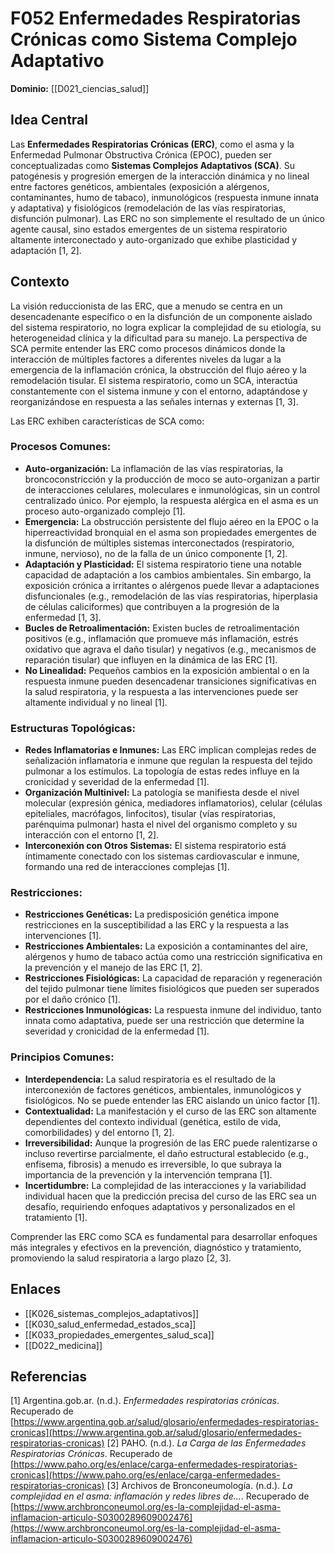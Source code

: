 # F052 Enfermedades Respiratorias Crónicas como Sistema Complejo Adaptativo

**Dominio:** [[D021_ciencias_salud]]

## Idea Central

Las **Enfermedades Respiratorias Crónicas (ERC)**, como el asma y la Enfermedad Pulmonar Obstructiva Crónica (EPOC), pueden ser conceptualizadas como **Sistemas Complejos Adaptativos (SCA)**. Su patogénesis y progresión emergen de la interacción dinámica y no lineal entre factores genéticos, ambientales (exposición a alérgenos, contaminantes, humo de tabaco), inmunológicos (respuesta inmune innata y adaptativa) y fisiológicos (remodelación de las vías respiratorias, disfunción pulmonar). Las ERC no son simplemente el resultado de un único agente causal, sino estados emergentes de un sistema respiratorio altamente interconectado y auto-organizado que exhibe plasticidad y adaptación [1, 2].

## Contexto

La visión reduccionista de las ERC, que a menudo se centra en un desencadenante específico o en la disfunción de un componente aislado del sistema respiratorio, no logra explicar la complejidad de su etiología, su heterogeneidad clínica y la dificultad para su manejo. La perspectiva de SCA permite entender las ERC como procesos dinámicos donde la interacción de múltiples factores a diferentes niveles da lugar a la emergencia de la inflamación crónica, la obstrucción del flujo aéreo y la remodelación tisular. El sistema respiratorio, como un SCA, interactúa constantemente con el sistema inmune y con el entorno, adaptándose y reorganizándose en respuesta a las señales internas y externas [1, 3].

Las ERC exhiben características de SCA como:

### Procesos Comunes:

*   **Auto-organización:** La inflamación de las vías respiratorias, la broncoconstricción y la producción de moco se auto-organizan a partir de interacciones celulares, moleculares e inmunológicas, sin un control centralizado único. Por ejemplo, la respuesta alérgica en el asma es un proceso auto-organizado complejo [1].
*   **Emergencia:** La obstrucción persistente del flujo aéreo en la EPOC o la hiperreactividad bronquial en el asma son propiedades emergentes de la disfunción de múltiples sistemas interconectados (respiratorio, inmune, nervioso), no de la falla de un único componente [1, 2].
*   **Adaptación y Plasticidad:** El sistema respiratorio tiene una notable capacidad de adaptación a los cambios ambientales. Sin embargo, la exposición crónica a irritantes o alérgenos puede llevar a adaptaciones disfuncionales (e.g., remodelación de las vías respiratorias, hiperplasia de células caliciformes) que contribuyen a la progresión de la enfermedad [1, 3].
*   **Bucles de Retroalimentación:** Existen bucles de retroalimentación positivos (e.g., inflamación que promueve más inflamación, estrés oxidativo que agrava el daño tisular) y negativos (e.g., mecanismos de reparación tisular) que influyen en la dinámica de las ERC [1].
*   **No Linealidad:** Pequeños cambios en la exposición ambiental o en la respuesta inmune pueden desencadenar transiciones significativas en la salud respiratoria, y la respuesta a las intervenciones puede ser altamente individual y no lineal [1].

### Estructuras Topológicas:

*   **Redes Inflamatorias e Inmunes:** Las ERC implican complejas redes de señalización inflamatoria e inmune que regulan la respuesta del tejido pulmonar a los estímulos. La topología de estas redes influye en la cronicidad y severidad de la enfermedad [1].
*   **Organización Multinivel:** La patología se manifiesta desde el nivel molecular (expresión génica, mediadores inflamatorios), celular (células epiteliales, macrófagos, linfocitos), tisular (vías respiratorias, parénquima pulmonar) hasta el nivel del organismo completo y su interacción con el entorno [1, 2].
*   **Interconexión con Otros Sistemas:** El sistema respiratorio está íntimamente conectado con los sistemas cardiovascular e inmune, formando una red de interacciones complejas [1].

### Restricciones:

*   **Restricciones Genéticas:** La predisposición genética impone restricciones en la susceptibilidad a las ERC y la respuesta a las intervenciones [1].
*   **Restricciones Ambientales:** La exposición a contaminantes del aire, alérgenos y humo de tabaco actúa como una restricción significativa en la prevención y el manejo de las ERC [1, 2].
*   **Restricciones Fisiológicas:** La capacidad de reparación y regeneración del tejido pulmonar tiene límites fisiológicos que pueden ser superados por el daño crónico [1].
*   **Restricciones Inmunológicas:** La respuesta inmune del individuo, tanto innata como adaptativa, puede ser una restricción que determine la severidad y cronicidad de la enfermedad [1].

### Principios Comunes:

*   **Interdependencia:** La salud respiratoria es el resultado de la interconexión de factores genéticos, ambientales, inmunológicos y fisiológicos. No se puede entender las ERC aislando un único factor [1].
*   **Contextualidad:** La manifestación y el curso de las ERC son altamente dependientes del contexto individual (genética, estilo de vida, comorbilidades) y del entorno [1, 2].
*   **Irreversibilidad:** Aunque la progresión de las ERC puede ralentizarse o incluso revertirse parcialmente, el daño estructural establecido (e.g., enfisema, fibrosis) a menudo es irreversible, lo que subraya la importancia de la prevención y la intervención temprana [1].
*   **Incertidumbre:** La complejidad de las interacciones y la variabilidad individual hacen que la predicción precisa del curso de las ERC sea un desafío, requiriendo enfoques adaptativos y personalizados en el tratamiento [1].

Comprender las ERC como SCA es fundamental para desarrollar enfoques más integrales y efectivos en la prevención, diagnóstico y tratamiento, promoviendo la salud respiratoria a largo plazo [2, 3].

## Enlaces

*   [[K026_sistemas_complejos_adaptativos]]
*   [[K030_salud_enfermedad_estados_sca]]
*   [[K033_propiedades_emergentes_salud_sca]]
*   [[D022_medicina]]

## Referencias

[1] Argentina.gob.ar. (n.d.). *Enfermedades respiratorias crónicas*. Recuperado de [https://www.argentina.gob.ar/salud/glosario/enfermedades-respiratorias-cronicas](https://www.argentina.gob.ar/salud/glosario/enfermedades-respiratorias-cronicas)
[2] PAHO. (n.d.). *La Carga de las Enfermedades Respiratorias Crónicas*. Recuperado de [https://www.paho.org/es/enlace/carga-enfermedades-respiratorias-cronicas](https://www.paho.org/es/enlace/carga-enfermedades-respiratorias-cronicas)
[3] Archivos de Bronconeumología. (n.d.). *La complejidad en el asma: inflamación y redes libres de...*. Recuperado de [https://www.archbronconeumol.org/es-la-complejidad-el-asma-inflamacion-articulo-S0300289609002476](https://www.archbronconeumol.org/es-la-complejidad-el-asma-inflamacion-articulo-S0300289609002476)

